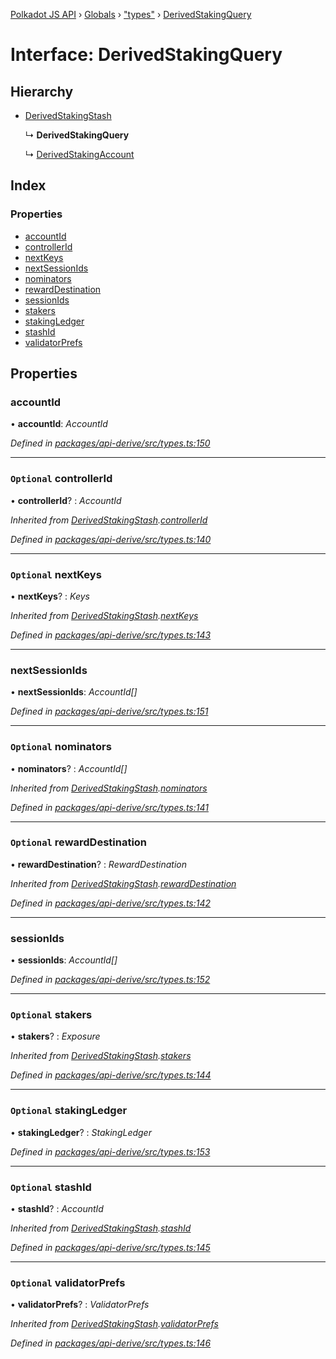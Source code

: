 [Polkadot JS API](../README.md) › [Globals](../globals.md) › ["types"](../modules/_types_.md) › [DerivedStakingQuery](_types_.derivedstakingquery.md)

# Interface: DerivedStakingQuery

## Hierarchy

* [DerivedStakingStash](_types_.derivedstakingstash.md)

  ↳ **DerivedStakingQuery**

  ↳ [DerivedStakingAccount](_types_.derivedstakingaccount.md)

## Index

### Properties

* [accountId](_types_.derivedstakingquery.md#accountid)
* [controllerId](_types_.derivedstakingquery.md#optional-controllerid)
* [nextKeys](_types_.derivedstakingquery.md#optional-nextkeys)
* [nextSessionIds](_types_.derivedstakingquery.md#nextsessionids)
* [nominators](_types_.derivedstakingquery.md#optional-nominators)
* [rewardDestination](_types_.derivedstakingquery.md#optional-rewarddestination)
* [sessionIds](_types_.derivedstakingquery.md#sessionids)
* [stakers](_types_.derivedstakingquery.md#optional-stakers)
* [stakingLedger](_types_.derivedstakingquery.md#optional-stakingledger)
* [stashId](_types_.derivedstakingquery.md#optional-stashid)
* [validatorPrefs](_types_.derivedstakingquery.md#optional-validatorprefs)

## Properties

###  accountId

• **accountId**: *AccountId*

*Defined in [packages/api-derive/src/types.ts:150](https://github.com/polkadot-js/api/blob/8a5a86e8b/packages/api-derive/src/types.ts#L150)*

___

### `Optional` controllerId

• **controllerId**? : *AccountId*

*Inherited from [DerivedStakingStash](_types_.derivedstakingstash.md).[controllerId](_types_.derivedstakingstash.md#optional-controllerid)*

*Defined in [packages/api-derive/src/types.ts:140](https://github.com/polkadot-js/api/blob/8a5a86e8b/packages/api-derive/src/types.ts#L140)*

___

### `Optional` nextKeys

• **nextKeys**? : *Keys*

*Inherited from [DerivedStakingStash](_types_.derivedstakingstash.md).[nextKeys](_types_.derivedstakingstash.md#optional-nextkeys)*

*Defined in [packages/api-derive/src/types.ts:143](https://github.com/polkadot-js/api/blob/8a5a86e8b/packages/api-derive/src/types.ts#L143)*

___

###  nextSessionIds

• **nextSessionIds**: *AccountId[]*

*Defined in [packages/api-derive/src/types.ts:151](https://github.com/polkadot-js/api/blob/8a5a86e8b/packages/api-derive/src/types.ts#L151)*

___

### `Optional` nominators

• **nominators**? : *AccountId[]*

*Inherited from [DerivedStakingStash](_types_.derivedstakingstash.md).[nominators](_types_.derivedstakingstash.md#optional-nominators)*

*Defined in [packages/api-derive/src/types.ts:141](https://github.com/polkadot-js/api/blob/8a5a86e8b/packages/api-derive/src/types.ts#L141)*

___

### `Optional` rewardDestination

• **rewardDestination**? : *RewardDestination*

*Inherited from [DerivedStakingStash](_types_.derivedstakingstash.md).[rewardDestination](_types_.derivedstakingstash.md#optional-rewarddestination)*

*Defined in [packages/api-derive/src/types.ts:142](https://github.com/polkadot-js/api/blob/8a5a86e8b/packages/api-derive/src/types.ts#L142)*

___

###  sessionIds

• **sessionIds**: *AccountId[]*

*Defined in [packages/api-derive/src/types.ts:152](https://github.com/polkadot-js/api/blob/8a5a86e8b/packages/api-derive/src/types.ts#L152)*

___

### `Optional` stakers

• **stakers**? : *Exposure*

*Inherited from [DerivedStakingStash](_types_.derivedstakingstash.md).[stakers](_types_.derivedstakingstash.md#optional-stakers)*

*Defined in [packages/api-derive/src/types.ts:144](https://github.com/polkadot-js/api/blob/8a5a86e8b/packages/api-derive/src/types.ts#L144)*

___

### `Optional` stakingLedger

• **stakingLedger**? : *StakingLedger*

*Defined in [packages/api-derive/src/types.ts:153](https://github.com/polkadot-js/api/blob/8a5a86e8b/packages/api-derive/src/types.ts#L153)*

___

### `Optional` stashId

• **stashId**? : *AccountId*

*Inherited from [DerivedStakingStash](_types_.derivedstakingstash.md).[stashId](_types_.derivedstakingstash.md#optional-stashid)*

*Defined in [packages/api-derive/src/types.ts:145](https://github.com/polkadot-js/api/blob/8a5a86e8b/packages/api-derive/src/types.ts#L145)*

___

### `Optional` validatorPrefs

• **validatorPrefs**? : *ValidatorPrefs*

*Inherited from [DerivedStakingStash](_types_.derivedstakingstash.md).[validatorPrefs](_types_.derivedstakingstash.md#optional-validatorprefs)*

*Defined in [packages/api-derive/src/types.ts:146](https://github.com/polkadot-js/api/blob/8a5a86e8b/packages/api-derive/src/types.ts#L146)*
